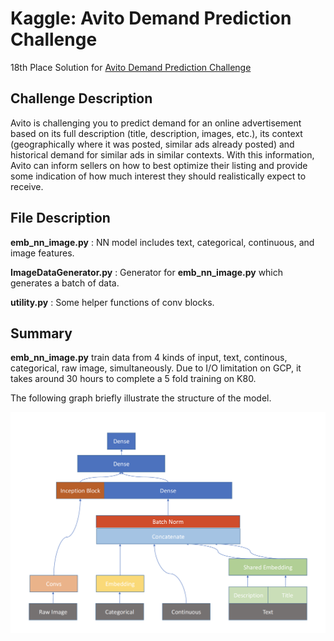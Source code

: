 # Kaggle: Avito Demand Prediction Challenge

18th Place Solution for [Avito Demand Prediction Challenge](https://www.kaggle.com/c/avito-demand-prediction)

## Challenge Description

Avito is challenging you to predict demand for an online advertisement based on its full description (title, description, images, etc.), its context (geographically where it was posted, similar ads already posted) and historical demand for similar ads in similar contexts. With this information, Avito can inform sellers on how to best optimize their listing and provide some indication of how much interest they should realistically expect to receive.

## File Description

**emb_nn_image.py** : NN model includes text, categorical, continuous, and image features.

**ImageDataGenerator.py** : Generator for **emb_nn_image.py** which generates a batch of data.

**utility.py** : Some helper functions of conv blocks.

## Summary

**emb_nn_image.py** train data from 4 kinds of input, text, continous, categorical, raw image, simultaneously. Due to I/O limitation on GCP, it takes around 30 hours to complete a 5 fold training on K80.

The following graph briefly illustrate the structure of the model.

![NN structure](NN_structure.png)

